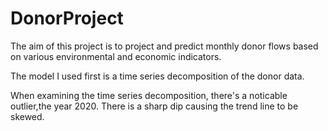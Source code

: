 # DonorProject
The aim of this project is to project and predict monthly donor flows based on various environmental and economic indicators.

The model I used first is a time series decomposition of the donor data. 

When examining the time series decomposition,  there's a noticable outlier,the year 2020. There is a sharp dip causing the trend line to be skewed.


